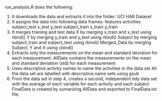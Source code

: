run_analysis.R does the following:


1. It downloads the data and extracts it into the folder: UCI HAR Dataset
2. It assigns the data into following data frames:
	features 
	activities
	subject_test 
	x_test 
	y_test 
	subject_train 
	x_train 
	y_train 
3. It merges training and test data
	X by merging x_train and x_test using rbind() 
	Y by merging y_train and y_test using rbind()
	Subject by merging subject_train and subject_test using rbind()
	Merged_Data by merging Subject, Y and X using cbind() 
4. Extracts only the measurements on the mean and standard deviation for each measurement.
	AllData contains the measurements on the mean and standard deviation (std) for each measurement
5. Uses descriptive activity names to name the activities in the data set
	All the data set are labelled with descriptive name sets using gsub
6. From the data set in step 4, creates a second, independent tidy data set with the average of each variable for each activity and each subject
	FinalData is created by sumarizing AllData and exported to FinalData.txt file.
